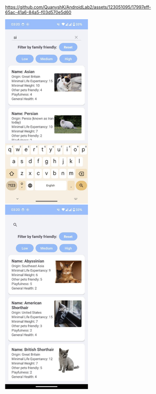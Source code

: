 


https://github.com/QuanyshK/AndroidLab2/assets/123051095/17997eff-65ac-41a6-84a5-f03d570e5d60
<div >
<img width = 270 height = 600 src = "assets/first.jpg"/>
<img width = 270 height = 600 src = "assets/second.jpg"/>
</div>

